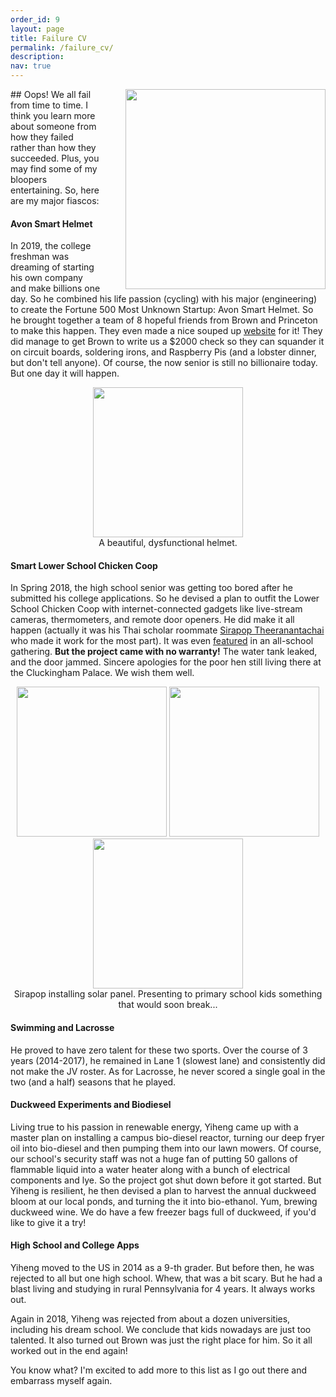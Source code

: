 ```yaml
---
order_id: 9
layout: page
title: Failure CV
permalink: /failure_cv/
description: 
nav: true
---
```


<img style="float: right; padding-left:40px;" width="320" src="https://yxie20.github.io/assets/img/fiasco.jpg">
## Oops! 
We all fail from time to time. I think you learn more about someone from how they failed 
rather than how they succeeded. Plus, you may find some of my bloopers entertaining. So, here are 
my major fiascos:

#### Avon Smart Helmet
In 2019, the college freshman was dreaming of starting his own company and make billions one day. 
So he combined his life passion (cycling) with his major (engineering) to create the Fortune 500 
Most Unknown Startup: Avon Smart Helmet. So he brought together a team of 8 hopeful friends from 
Brown and Princeton to make this happen. They even made a nice souped up 
[website](https://avonsmarthelmet.wixsite.com/website) for it! 
They did manage to get Brown to write us a $2000 check so they can squander it on circuit boards, 
soldering irons, and Raspberry Pis (and a lobster dinner, but don't tell anyone). 
Of course, the now senior is still no billionaire today. But one day it will happen.

<p align="center">
<img width="240" src="https://yxie20.github.io/assets/img/helmet.png">
<br/> A beautiful, dysfunctional helmet.
</p>

#### Smart Lower School Chicken Coop
In Spring 2018, the high school senior was getting too bored after he submitted his college 
applications. So he devised a plan to outfit the Lower School Chicken Coop with internet-connected
gadgets like live-stream cameras, thermometers, and remote door openers. He did make it all happen
(actually it was his Thai scholar roommate [Sirapop Theeranantachai](https://www.linkedin.com/in/stheera/)
who made it work for the most part). It was even [featured](https://www.youtube.com/watch?v=VIiHRNy9Loc&feature=youtu.be) 
in an all-school gathering. **But the project came with no warranty!** The water tank leaked, and 
the door jammed. Sincere apologies for the poor hen still living there at the Cluckingham Palace. 
We wish them well.

<p align="center">
<img width="240" src="https://yxie20.github.io/assets/img/coop.jpg">
<img width="240" src="https://yxie20.github.io/assets/img/coopkid1.jpg">
<img width="240" src="https://yxie20.github.io/assets/img/coopkid2.jpg">
<br/>Sirapop installing solar panel. Presenting to primary school kids something that would soon break...
</p>


#### Swimming and Lacrosse
He proved to have zero talent for these two sports. Over the course of 3 years (2014-2017), he 
remained in Lane 1 (slowest lane) and consistently did not make the JV roster. As for Lacrosse, 
he never scored a single goal in the two (and a half) seasons that he played.


#### Duckweed Experiments and Biodiesel
Living true to his passion in renewable energy, Yiheng came up with a master plan on installing a 
campus bio-diesel reactor, turning our deep fryer oil into bio-diesel and then pumping them into 
our lawn mowers. Of course, our school's security staff was not a huge fan of putting 50 gallons of 
flammable liquid into a water heater along with a bunch of electrical components and lye. So the 
project got shut down before it got started. But Yiheng is resilient, he then devised a plan to 
harvest the annual duckweed bloom at our local ponds, and turning the it into bio-ethanol. Yum, 
brewing duckweed wine. We do have a few freezer bags full of duckweed, if you'd like to give it a try!


#### High School and College Apps
Yiheng moved to the US in 2014 as a 9-th grader. But before then, he was rejected to all but 
one high school. Whew, that was a bit scary. But he had a blast living and studying in rural 
Pennsylvania for 4 years. It always works out.

Again in 2018, Yiheng was rejected from about a dozen universities, including his dream school. 
We conclude that kids nowadays are just too talented. It also turned out Brown was just the right
place for him. So it all worked out in the end again!

You know what? I'm excited to add more to this list as I go out there and embarrass myself again.